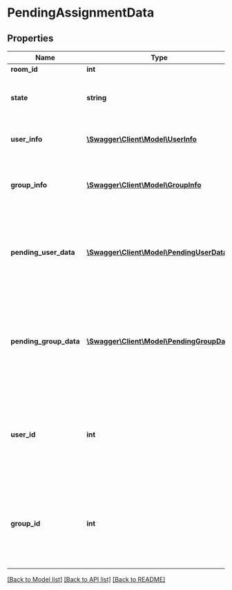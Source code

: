 # PendingAssignmentData

## Properties
Name | Type | Description | Notes
------------ | ------------- | ------------- | -------------
**room_id** | **int** | Room ID | 
**state** | **string** | Acceptance state: * &#x60;ACCEPTED&#x60; * &#x60;WAITING&#x60; * &#x60;DENIED&#x60; | 
**user_info** | [**\Swagger\Client\Model\UserInfo**](UserInfo.md) | Information about pending users  [Since version 4.11.0] | 
**group_info** | [**\Swagger\Client\Model\GroupInfo**](GroupInfo.md) | Information about group with pending assignment option  [Since version 4.11.0] | 
**pending_user_data** | [**\Swagger\Client\Model\PendingUserData**](PendingUserData.md) | &#x60;DEPRECATED&#x60;: Information about pending users use &#x60;userInfo&#x60; instead  [Deprecated since version 4.11.0] | 
**pending_group_data** | [**\Swagger\Client\Model\PendingGroupData**](PendingGroupData.md) | &#x60;DEPRECATED&#x60;: Information about group with pending assignment option use &#x60;groupInfo&#x60; instead  [Deprecated since version 4.11.0] | 
**user_id** | **int** | &#x60;DEPRECATED&#x60;: Unique identifier for the user use &#x60;id&#x60; from &#x60;UserInfo&#x60; instead  [Deprecated since version 4.2.0] | [optional] 
**group_id** | **int** | &#x60;DEPRECATED&#x60;: Unique identifier for the group use &#x60;id&#x60; from &#x60;GroupInfo&#x60; instead  [Deprecated since version 4.2.0] | [optional] 

[[Back to Model list]](../README.md#documentation-for-models) [[Back to API list]](../README.md#documentation-for-api-endpoints) [[Back to README]](../README.md)


